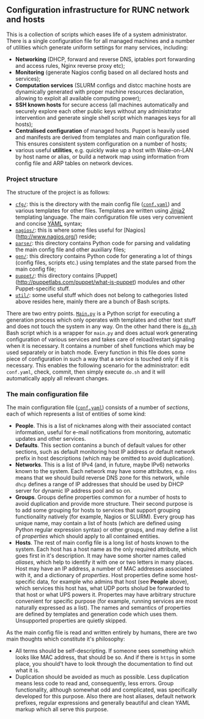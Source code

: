 ## Configuration infrastructure for RUNC network and hosts

This is a collection of scripts which eases life of a system administrator.
There is a single configuration file for all managed machines and a number
of utilities which generate uniform settings for many services, including:

- **Networking** (DHCP, forward and reverse DNS, iptables port forwarding
  and access rules, Nginx reverse proxy etc);
- **Monitoring** (generate Nagios config based on all declared hosts and
  services);
- **Computation services** (SLURM configs and distcc machine hosts are
  dynamically generated with proper machine resources declaration, allowing
  to exploit all available computing power);
- **SSH known hosts** for secure access (all machines automatically and
  securely explore each other public keys without any administrator
  intervention and generate single shell script which manages keys
  for all hosts);
- **Centralised configuration** of managed hosts. Puppet is heavily used
  and manifests are derived from templates and main configuration file.
  This ensures consistent system configuration on a number of hosts;
- various useful **utilities**, e.g. quickly wake up a host with Wake-on-LAN
  by
  host name or alias, or build a network map using information from config
  file and ARP tables on network devices.


### Project structure

The structure of the project is as follows:

- [`cfg/`](cfg/): this is the directory with the main config file
  ([`conf.yaml`](cfg/conf.yaml)) and various templates for other files.
  Templates are written using [Jinja2](http://jinja.pocoo.org/docs/dev/)
  templating language. The main configuration file uses very convenient
  and concise [YAML](http://www.yaml.org/) syntax;
- [`nagios/`](nagios/): this is where some files useful for [Nagios]
  (http://www.nagios.org/) reside;
- [`parse/`](parse/): this directory contains Python code for parsing and
  validating the main config file and other auxiliary files;
- [`gen/`](gen/): this directory contains Python code for generating a lot
  of things (config files, scripts etc.) using templates and the state
  parsed from the main config file;
- [`puppet/`](puppet/): this directory contains [Puppet]
  (http://puppetlabs.com/puppet/what-is-puppet) modules and other
  Puppet-specific stuff.
- [`util/`](util/): some useful stuff which does not belong to cathegories
  listed above resides here, mainly there are a bunch of Bash scripts.

There are two entry points. [`Main.py`](main.py) is a Python script for
executing a generation process which only operates with templates and other
text stuff and does not touch the system in any way. On the other hand
there is [`do.sh`](do.sh) Bash script which is a wrapper for `main.py` and
does actual work generating configuration of various services and takes
care of reload/restart signaling when it is necessary. It contains a number
of shell functions which may be used separately or in batch mode. Every
function in this file does some piece of configuration in such a way that
a service is touched only if it is necessary. This enables the following
scenario for the administrator: edit `conf.yaml`, check, commit, then
simply execute `do.sh` and it will automatically apply all relevant changes.


### The main configuration file

The main configuration file ([`conf.yaml`](cfg/conf.yaml)) consists of a
  number of *sections*, each of which represents a list of entities of some
  kind:
- **People**. This is a list of nicknames along with their associated contact
  information, useful for e-mail notifications from monitoring, automatic
  updates and other services.
- **Defaults**. This section contanins a bunch of default values for other
  sections, such as default monitoring host IP address or default network
  prefix in host descriptions (which may be omitted to avoid duplication).
- **Networks**. This is a list of IPv4 (and, in future, maybe IPv6) networks
  known to the system. Each network may have some attributes, e.g. `rdns`
  means that we should build reverse DNS zone for this network, while `dhcp`
  defines a range of IP addresses that should be used by DHCP server for
  dynamic IP address pool and so on.
- **Groups**. Groups define properties common for a number of hosts to avoid
  duplication and provide more structure. Their second purpose is to add some
  grouping for hosts to services that support grouping functionality natively
  (for example, Nagios or SLURM). Every group has unique name, may contain a
  list of hosts (which are defined using Python regular expression syntax)
  or other groups, and may define a list of *properties* which should apply to
  all contained entities.
- **Hosts**. The rest of main config file is a long list of hosts known to
  the system. Each host has a host name as the only required attribute, which
  goes first in it's description. It may have some shorter names called
  *aliases*, which help to identify it with one or two letters in many places.
  Host may have an IP address, a number of MAC addresses associated with it,
  and a dictionary of *properties*. Host properties define some host-specific
  data, for example who admins that host (see **People** above), which services
  this host has, what UDP ports sholud be forwarded to that host or what UPS
  powers it. Propertes may have arbitrary structure convenient for specific
  purpose (for example, running services are most naturally expressed as a
  list). The names and semantics of properties are defined by templates and
  generation code which uses them. Unsupported properties are quietly skipped.

As the main config file is read and written entirely by humans, there are two
main thoughts which constitute it's philosophy:
* All terms should be self-descripting. If someone sees something which looks
  like MAC address, that should be so. And if there is `https` in some place,
  you should't have to look through the documentation to find out what it is.
* Duplication should be avoided as much as possible. Less duplication means
  less code to read and, consequently, less errors. Group functionality,
  although somewhat odd and complicated, was specifically developed for this
  purpose. Also there are host aliases, default network prefixes, regular
  expressions and generally beautiful and clean YAML markup which all serve
  this purpose.
